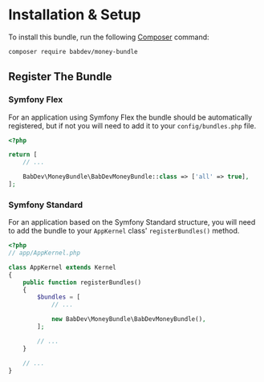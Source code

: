 # Installation & Setup

To install this bundle, run the following [Composer](https://getcomposer.org/) command:

```bash
composer require babdev/money-bundle
```

## Register The Bundle

### Symfony Flex

For an application using Symfony Flex the bundle should be automatically registered, but if not you will need to add it to your `config/bundles.php` file.

```php
<?php

return [
    // ...

    BabDev\MoneyBundle\BabDevMoneyBundle::class => ['all' => true],
];
```

### Symfony Standard

For an application based on the Symfony Standard structure, you will need to add the bundle to your `AppKernel` class' `registerBundles()` method.

```php
<?php
// app/AppKernel.php

class AppKernel extends Kernel
{
    public function registerBundles()
    {
        $bundles = [
            // ...

            new BabDev\MoneyBundle\BabDevMoneyBundle(),
        ];

        // ...
    }

    // ...
}
```
